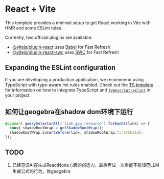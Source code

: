# React + Vite

This template provides a minimal setup to get React working in Vite with HMR and some ESLint rules.

Currently, two official plugins are available:

- [@vitejs/plugin-react](https://github.com/vitejs/vite-plugin-react/blob/main/packages/plugin-react) uses [Babel](https://babeljs.io/) for Fast Refresh
- [@vitejs/plugin-react-swc](https://github.com/vitejs/vite-plugin-react/blob/main/packages/plugin-react-swc) uses [SWC](https://swc.rs/) for Fast Refresh

## Expanding the ESLint configuration

If you are developing a production application, we recommend using TypeScript with type-aware lint rules enabled. Check out the [TS template](https://github.com/vitejs/vite/tree/main/packages/create-vite/template-react-ts) for information on how to integrate TypeScript and [`typescript-eslint`](https://typescript-eslint.io) in your project.

## 如何让geogebra在shadow dom环境下运行

```js
document.querySelectorAll('link.ggw_resource').forEach((link) => {
  const shadowRootWrap = getShadowRootWrap();
  shadowRootWrap.insertBefore(link, shadowRootWrap.firstChild);
});
```

## TODO

1. 已经见识AI在生成ReactNode方面的创造力。最后再试一次看能不能规范LLM生成公式的行为。修geogebra
